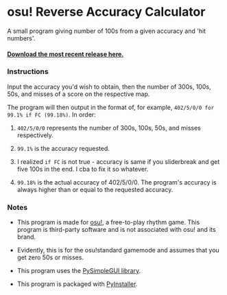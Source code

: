 # osu! Reverse Accuracy Calculator
A small program giving number of 100s from a given accuracy and 'hit numbers'.
#### [Download the most recent release here.](https://github.com/RedstoneSRG/reverse-accuracy/releases)

### Instructions
Input the accuracy you'd wish to obtain, then the number of 300s, 100s, 50s, and misses of a score on the respective map.

The program will then output in the format of, for example, `402/5/0/0 for 99.1% if FC (99.18%)`. In order:

1. `402/5/0/0` represents the number of 300s, 100s, 50s, and misses respectively.

2. `99.1%` is the accuracy requested.

3. I realized `if FC` is not true - accuracy is same if you sliderbreak and get five 100s in the end. I cba to fix it so whatever.

4. `99.18%` is the actual accuracy of 402/5/0/0. The program's accuracy is always higher than or equal to the requested accuracy.

### Notes
* This program is made for [osu!](http://osu.ppy.sh/), a free-to-play rhythm game. This program is third-party software and is not associated with osu! and its brand.

* Evidently, this is for the osu!standard gamemode and assumes that you get zero 50s or misses.

* This program uses the [PySimpleGUI library](https://pypi.org/project/PySimpleGUI/).

* This program is packaged with [PyInstaller](https://pypi.org/project/PyInstaller/).
